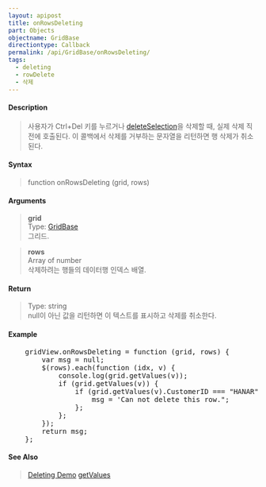 ```yaml
---
layout: apipost
title: onRowsDeleting
part: Objects
objectname: GridBase
directiontype: Callback
permalink: /api/GridBase/onRowsDeleting/
tags:
  - deleting
  - rowDelete
  - 삭제
---
```



#### Description

> 사용자가 Ctrl+Del 키를 누르거나 [deleteSelection](/api/GridBase/deleteSelection/)을 삭제할 때, 실제 삭제 직전에 호출된다. 이 콜백에서 삭제를 거부하는 문자열을 리턴하면 행 삭제가 취소된다.   

#### Syntax

> function onRowsDeleting (grid, rows)  

#### Arguments

> **grid**  
> Type: [GridBase](/api/GridBase/)  
> 그리드.  

> **rows**  
> Array of number  
> 삭제하려는 행들의 데이터행 인덱스 배열.  

#### Return

> Type: string  
> null이 아닌 값을 리턴하면 이 텍스트를 표시하고 삭제를 취소한다.  

#### Example

<pre class="prettyprint">
    gridView.onRowsDeleting = function (grid, rows) {
        var msg = null;
        $(rows).each(function (idx, v) {
            console.log(grid.getValues(v));
            if (grid.getValues(v)) {
                if (grid.getValues(v).CustomerID === "HANAR") {
                    msg = 'Can not delete this row.";
                };
            };
        });
        return msg;
    };
</pre>

#### See Also
> [Deleting Demo](http://demo.realgrid.com/Demo/Deleting)
> [getValues](/api/GridBase/getValues)